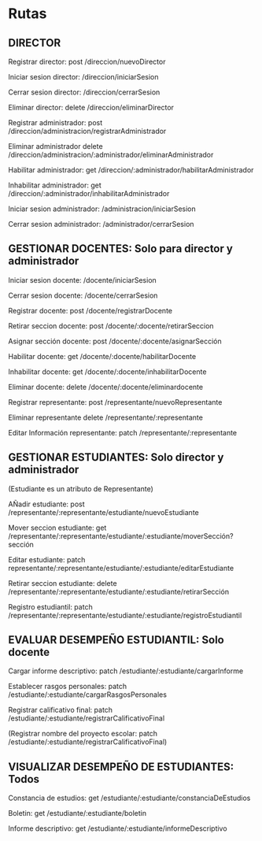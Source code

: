 # Rutas

## DIRECTOR

Registrar director: post /direccion/nuevoDirector

Iniciar sesion director: /direccion/iniciarSesion

Cerrar sesion director: /direccion/cerrarSesion

Eliminar director: delete /direccion/eliminarDirector

Registrar administrador: post /direccion/administracion/registrarAdministrador

Eliminar administrador delete /direccion/administracion/:administrador/eliminarAdministrador

Habilitar administrador: get /direccion/:administrador/habilitarAdministrador

Inhabilitar administrador: get /direccion/:administrador/inhabilitarAdministrador

Iniciar sesion administrador: /administracion/iniciarSesion

Cerrar sesion administrador: /administrador/cerrarSesion

## GESTIONAR DOCENTES: Solo para director y administrador

Iniciar sesion docente: /docente/iniciarSesion

Cerrar sesion docente: /docente/cerrarSesion

Registrar docente: post /docente/registrarDocente

Retirar seccion docente: post /docente/:docente/retirarSeccion

Asignar sección docente: post /docente/:docente/asignarSección

Habilitar docente: get /docente/:docente/habilitarDocente

Inhabilitar docente: get /docente/:docente/inhabilitarDocente

Eliminar docente: delete /docente/:docente/eliminardocente

Registrar representante: post /representante/nuevoRepresentante

Eliminar representante delete /representante/:representante

Editar Información representante: patch /representante/:representante

## GESTIONAR ESTUDIANTES: Solo director y administrador

(Estudiante es un atributo de Representante)

AÑadir estudiante: post /representante/:representante/estudiante/nuevoEstudiante

Mover seccion estudiante: get /representante/:representante/estudiante/:estudiante/moverSección?sección

Editar estudiante: patch representante/:representante/estudiante/:estudiante/editarEstudiante

Retirar seccion estudiante: delete /representante/:representante/estudiante/:estudiante/retirarSección

Registro estudiantil: patch /representante/:representante/estudiante/:estudiante/registroEstudiantil

## EVALUAR DESEMPEÑO ESTUDIANTIL: Solo docente

Cargar informe descriptivo: patch /estudiante/:estudiante/cargarInforme 

Establecer rasgos personales: patch /estudiante/:estudiante/cargarRasgosPersonales

Registrar calificativo final: patch /estudiante/:estudiante/registrarCalificativoFinal

(Registrar nombre del proyecto escolar: patch /estudiante/:estudiante/registrarCalificativoFinal)

## VISUALIZAR DESEMPEÑO DE ESTUDIANTES: Todos

Constancia de estudios: get /estudiante/:estudiante/constanciaDeEstudios

Boletin: get /estudiante/:estudiante/boletin

Informe descriptivo: get /estudiante/:estudiante/informeDescriptivo